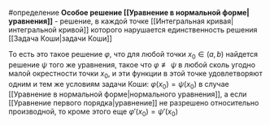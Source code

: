 #определение 
**Особое решение [[Уравнение в нормальной форме|уравнения]]** - решение, в каждой точке [[Интегральная кривая|интегральной кривой]] которого нарушается единственность решения [[Задача Коши|задачи Коши]]

 То есть это такое решение $\varphi$, что для любой точки $x_0 \in (a, b)$ найдется решение $\psi$ того же уравнения, такое что $\varphi \not\equiv \psi$ в любой сколь угодно малой окрестности точки $x_0$, и эти функции в этой точке удовлетворяют одним и тем же условиям задачи Коши: $\varphi(x_0) = \psi(x_0)$ в случае [[Уравнение в нормальной форме|нормального уравнения]], а если [[Уравнение первого порядка|уравнение]] не разрешено относительно производной, то кроме этого еще $\varphi'(x_0) = \psi'(x_0)$
 
